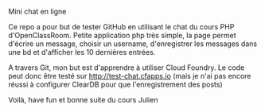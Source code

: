 Mini chat en ligne

Ce repo a pour but de tester GitHub en utilisant le chat du cours PHP d'OpenClassRoom.
Petite application php très simple, la page permet d'écrire un message, choisir un username, d'enregistrer les messages dans une bd et d'afficher les 10 dernières entrées.

A travers Git, mon but est d'apprendre à utiliser Cloud Foundry. Le code peut donc être testé sur http://test-chat.cfapps.io (mais je n'ai pas encore réussi à configurer ClearDB pour que l'enregistrement des posts)

Voilà, have fun et bonne suite du cours
Julien
